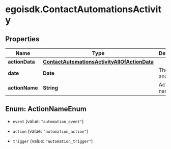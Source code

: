 # egoisdk.ContactAutomationsActivity

## Properties

Name | Type | Description | Notes
------------ | ------------- | ------------- | -------------
**actionData** | [**ContactAutomationsActivityAllOfActionData**](ContactAutomationsActivityAllOfActionData.md) |  | [optional] 
**date** | **Date** | The date and time | [optional] 
**actionName** | **String** | Action name | [optional] 



## Enum: ActionNameEnum


* `event` (value: `"automation_event"`)

* `action` (value: `"automation_action"`)

* `trigger` (value: `"automation_trigger"`)




